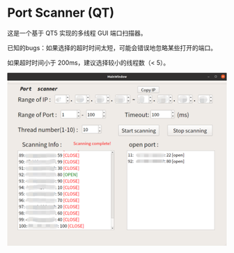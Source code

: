 # Port Scanner (QT)

这是一个基于 QT5 实现的多线程 GUI 端口扫描器。

已知的bugs：如果选择的超时时间太短，可能会错误地忽略某些打开的端口。

如果超时时间小于 200ms，建议选择较小的线程数（< 5）。

![example](example.png)


